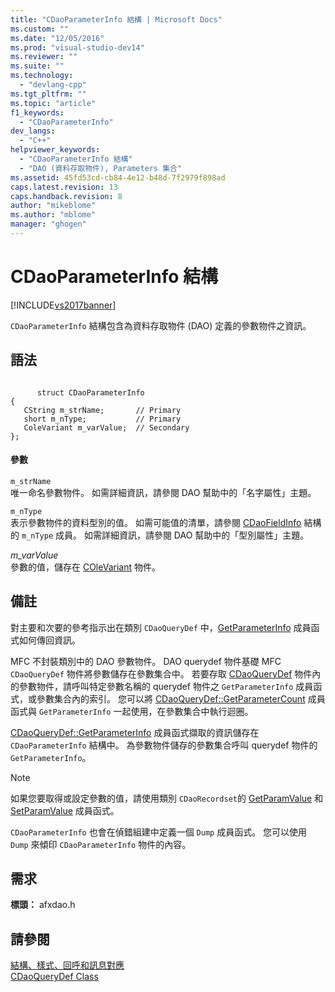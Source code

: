 ```yaml
---
title: "CDaoParameterInfo 結構 | Microsoft Docs"
ms.custom: ""
ms.date: "12/05/2016"
ms.prod: "visual-studio-dev14"
ms.reviewer: ""
ms.suite: ""
ms.technology: 
  - "devlang-cpp"
ms.tgt_pltfrm: ""
ms.topic: "article"
f1_keywords: 
  - "CDaoParameterInfo"
dev_langs: 
  - "C++"
helpviewer_keywords: 
  - "CDaoParameterInfo 結構"
  - "DAO (資料存取物件), Parameters 集合"
ms.assetid: 45fd53cd-cb84-4e12-b48d-7f2979f898ad
caps.latest.revision: 13
caps.handback.revision: 8
author: "mikeblome"
ms.author: "mblome"
manager: "ghogen"
---
```

# CDaoParameterInfo 結構
[!INCLUDE[vs2017banner](../../assembler/inline/includes/vs2017banner.md)]

`CDaoParameterInfo` 結構包含為資料存取物件 \(DAO\) 定義的參數物件之資訊。  
  
## 語法  
  
```  
  
      struct CDaoParameterInfo  
{  
   CString m_strName;       // Primary  
   short m_nType;           // Primary  
   ColeVariant m_varValue;  // Secondary  
};  
```  
  
#### 參數  
 `m_strName`  
 唯一命名參數物件。  如需詳細資訊，請參閱 DAO 幫助中的「名字屬性」主題。  
  
 `m_nType`  
 表示參數物件的資料型別的值。  如需可能值的清單，請參閱 [CDaoFieldInfo](../../mfc/reference/cdaofieldinfo-structure.md) 結構的 `m_nType` 成員。  如需詳細資訊，請參閱 DAO 幫助中的「型別屬性」主題。  
  
 *m\_varValue*  
 參數的值，儲存在 [COleVariant](../../mfc/reference/colevariant-class.md) 物件。  
  
## 備註  
 對主要和次要的參考指示出在類別 `CDaoQueryDef` 中，[GetParameterInfo](../Topic/CDaoQueryDef::GetParameterInfo.md) 成員函式如何傳回資訊。  
  
 MFC 不封裝類別中的 DAO 參數物件。  DAO querydef 物件基礎 MFC `CDaoQueryDef` 物件將參數儲存在參數集合中。  若要存取 [CDaoQueryDef](../../mfc/reference/cdaoquerydef-class.md) 物件內的參數物件，請呼叫特定參數名稱的 querydef 物件之 `GetParameterInfo` 成員函式，或參數集合內的索引。  您可以將 [CDaoQueryDef::GetParameterCount](../Topic/CDaoQueryDef::GetParameterCount.md) 成員函式與 `GetParameterInfo` 一起使用，在參數集合中執行迴圈。  
  
 [CDaoQueryDef::GetParameterInfo](../Topic/CDaoQueryDef::GetParameterInfo.md) 成員函式擷取的資訊儲存在 `CDaoParameterInfo` 結構中。  為參數物件儲存的參數集合呼叫 querydef 物件的 `GetParameterInfo`。  
  
> [!NOTE]
>  如果您要取得或設定參數的值，請使用類別 `CDaoRecordset`的 [GetParamValue](../Topic/CDaoRecordset::GetParamValue.md) 和 [SetParamValue](../Topic/CDaoRecordset::SetParamValue.md) 成員函式。  
  
 `CDaoParameterInfo` 也會在偵錯組建中定義一個 `Dump` 成員函式。  您可以使用 `Dump` 來傾印 `CDaoParameterInfo` 物件的內容。  
  
## 需求  
 **標頭：** afxdao.h  
  
## 請參閱  
 [結構、樣式、回呼和訊息對應](../../mfc/reference/structures-styles-callbacks-and-message-maps.md)   
 [CDaoQueryDef Class](../../mfc/reference/cdaoquerydef-class.md)